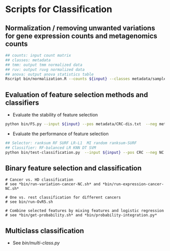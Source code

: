 # Scripts for Classification
## Normalization / removing unwanted variations for gene expression counts and metagenomics counts
```bash
## counts: input count matrix
## classes: metadata
## tmm: output tmm normalized data
## ruv: output ruvg normalized data
## anova: output anova statistics table
Rscript bin/normalization.R --counts ${input} --classes metadata/sample_classes.txt --tmm ${tmm} --ruv ${ruv} --anova ${anova}
```

## Evaluation of feature selection methods and classifiers
- Evaluate the stability of feature selection
```bash
python bin/FS.py --input ${input} --pos metadata/CRC-dis.txt  --neg metadata/NC-dis.txt --resampling 100 --recurrency 1 --method ${method} --features stability/${method}.txt
```
- Evaluate the performance of feature selection
```bash
## Selector: ranksum RF SURF LR-L1  MI random ranksum-SURF 
## Classifier: RF-balanced LR KNN DT SVM
python bin/test-classification.py  --input ${input} --pos CRC --neg NC --selector ${selector} --classifier ${clf} --auroc performance/${selector}:${clf}.txt --labels ${labels} 
```

## Binary feature selection and classification
```
# Cancer vs. HD classification
# see *bin/run-variation-cancer-NC.sh* and *bin/run-expression-cancer-NC.sh*
 
# One vs. rest classification for different cancers
# see bin/run-OvR5.sh

# Combine selected features by mixing features and logistic regression
# see *bin/get-probability.sh* and *bin/probability-integration.py*
```

## Multiclass classification
- See *bin/multi-class.py*
